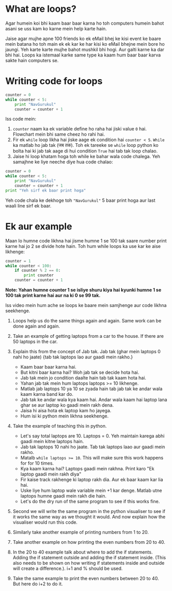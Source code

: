 # What are loops?

Agar humein koi bhi kaam baar baar karna ho toh computers humein bahot asani se uss kam ko karne mein help karte hain.

Jaise agar mujhe apne 100 friends ko ek eMail bhej ke kisi event ke baare mein batana ho toh main ek ek kar ke har kisi ko eMail bhejne mein bore ho jaungi. Yeh karte karte mujhe bahot mushkil bhi hogi. Aur galti karne ka dar bhi hai. Loops ka istemaal karke same type ka kaam hum baar baar karva sakte hain computers se.


# Writing code for loops

```python
counter = 0
while counter < 5:
	print "NavGurukul"
	counter = counter + 1
```

Iss code mein:

1. `counter` naam ka ek variable define ho raha hai jiski value `0` hai. Flowchart mein bhi same cheez ho rahi hai.
2. Fir ek `while` loop likha hai jiske aage ek condition hai `counter < 5`. `While` ka matlab ho jab tak (जब तक). Toh ek tareeke se `while` loop python ko bolta hai ki jab tak aage di hui condition `True` hai tab tak loop chalao.
3. Jaise hi loop khatam hoga toh while ke bahar wala code chalega. Yeh samajhne ke liye neeche diye hua code chalao:

```python
counter = 0 
while counter < 5:
	print "NavGurukul"
	counter = counter + 1
print "Yeh sirf ek baar print hoga"
```

Yeh code chala ke dekhoge toh `"NavGurukul"` 5 baar print hoga aur last waali line sirf ek baar.

# Ek aur example

Maan lo humne code likhna hai jisme humne 1 se 100 tak saare number print karne hai jo 2 se divide hote hain. Toh hum while loops ka use kar ke aise likhenge:


```python
counter = 1
while counter < 100:
	if counter % 2 == 0:
		print counter
	counter = counter + 1
```

**Note: Yahan humne counter 1 se isliye shuru kiya hai kyunki humne 1 se 100 tak print karne hai aur na ki 0 se 99 tak.**

Iss video mein hum ache se loops ke baare mein samjhenge aur code likhna seekhenge.

<!-- @[youtube](loops-video-id-here) -->

<!-- ## Structure of the Video -->
1. Loops help us do the same things again and again. Same work can be done again and again.

2. Take an example of getting laptops from a car to the house. If there are 50 laptops in the car.

3. Explain this from the concept of Jab tak. Jab tak (ghar mein laptops 0 nahi ho jaate) {tab tak laptops lao aur gaadi mein rakho.}
      - Kaam baar baar karna hai.
      - But kitni baar karna hai? Woh jab tak se decide hota hai.
      - Jab tak mein jo condition daalte hain tab tak kaam hota hai.
      - Yahan jab tak mein hum laptops laptops >= 10 likhenge.
      - Matlab jab laptops 10 ya 10 se zyada hain tab jab tak ke andar wala kaam karna band kar do.
      - Jab tak ke andar wala kya kaam hai. Andar wala kaam hai laptop lana ghar se aur laptop ko gaadi mein rakh dena.
      - Jaisa hi aisa hota ek laptop kam ho jayega.
      - Hum isi ki python mein likhna seekhenge.
4. Take the example of teaching this in python.
      - Let's say total laptops are 10. Laptops = 0. Yeh maintain karega abhi gaadi mein kitne laptops hain.
      - Jab tak laptops 10 nahi ho jaate. Tab tak laptops laao aur gaadi mein rakho.
      - Matalb `while laptops >= 10`. This will make sure this work happens for for 10 times.
      - Kya kaam karna hai? Laptops gaadi mein rakhna. Print karo "Ek laptop gaadi mein rakh diya"
      - Fir kaise track rakhenge ki laptop rakh dia. Aur ek baar kaam kar lia hai.
      - Uske liye hum laptop wale variable mein +1 kar denge. Matlab utne laptops humne gaadi mein rakh die hain.
      - Let's do the dry run of the same program to see if this works fine.
5. Second we will write the same program in the python visualiser to see if it works the same way as we thought it would. And now explain how the visualiser would run this code.
6. Similarly take another example of printing numbers from 1 to 20.
7. Take another example on how printing the even numbers from 20 to 40.
8. In the 20 to 40 example talk about where to add the if statements. Adding the if statement outside and adding the if statement inside. (This also needs to be shown on how writing if statements inside and outside will create a difference.). i+1 and % should be used.
9. Take the same example to print the even numbers between 20 to 40. But here do i+2 to do it.
